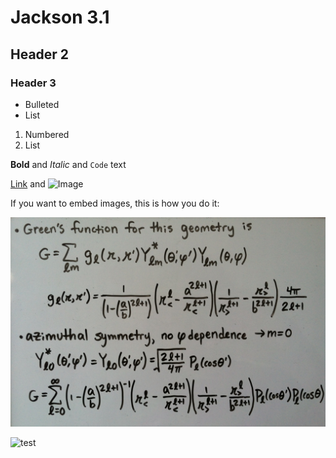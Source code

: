 # Jackson 3.1
## Header 2
### Header 3

- Bulleted
- List

1. Numbered
2. List

**Bold** and _Italic_ and `Code` text

[Link](url) and ![Image](src)

If you want to embed images, this is how you do it:

![3.1a1](https://github.com/Rockmuon/physics-challenge/blob/master/3.1a1.jpg)

![test](https://octodex.github.com/images/yaktocat.png)
